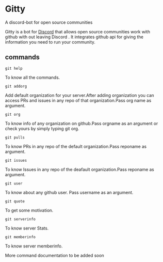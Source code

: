 # Gitty
A discord-bot for open source communities

Gitty is a bot for [Discord](https://discord.com) that allows open source communities work with github with out leaving Discord . It integrates github api for giving the information you need to run your community.


## commands

`git help`

To know all the commands.

`git addorg`

Add default organization for your server.After adding organization you can access PRs and issues in any repo of that organization.Pass org name as argument.

`git org`

To know info of any organization on github.Pass orgname as an argument or check yours by simply typing git org.

`git pulls`

To know PRs in any repo of the default organization.Pass reponame as argument.

`git issues`

To know Issues in any repo of the deafault organization.Pass reponame as argument.

`git user`

To know about any github user. Pass username as an argument.

`git quote`

To get some motivation.

`git serverinfo`

To know server Stats.

`git memberinfo`

To know server memberinfo.

More command documentation to be added soon



